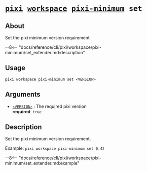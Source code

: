 <!--- This file is autogenerated. Do not edit manually! -->
# <code>[pixi](../../../pixi.md) [workspace](../../workspace.md) [pixi-minimum](../pixi-minimum.md) set</code>

## About
Set the pixi minimum version requirement

--8<-- "docs/reference/cli/pixi/workspace/pixi-minimum/set_extender.md:description"

## Usage
```
pixi workspace pixi-minimum set <VERSION>
```

## Arguments
- <a id="arg-<VERSION>" href="#arg-<VERSION>">`<VERSION>`</a>
:  The required pixi version
<br>**required**: `true`

## Description
Set the pixi minimum version requirement.

Example: `pixi workspace pixi-minimum set 0.42`


--8<-- "docs/reference/cli/pixi/workspace/pixi-minimum/set_extender.md:example"
